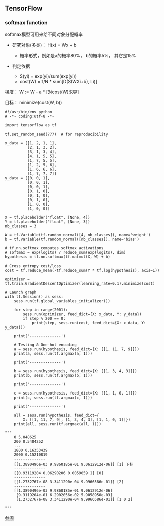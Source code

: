 ## TensorFlow ##
### softmax function ###
softmax模型可用来给不同对象分配概率

- 研究对象(多类)： H(x) = Wx + b
	- 概率形式，例如是a的概率80%， b的概率5%， 其它是15%

- 判定依据
	- S(yi) = exp(yi)/sum(exp(yi))
	- cost(W) = 1/N * sum[D(S(WXi+b), Li)]

梯度： W := W - a * [对cost(W)求导]

目标： minimize(cost(W, b))


	#!/usr/bin/env python
	# -*- coding:utf-8 -*-
	
	import tensorflow as tf
	
	tf.set_random_seed(777)  # for reproducibility
	
	x_data = [[1, 2, 1, 1],
	          [2, 1, 3, 2],
	          [3, 1, 3, 4],
	          [4, 1, 5, 5],
	          [1, 7, 5, 5],
	          [1, 2, 5, 6],
	          [1, 6, 6, 6],
	          [1, 7, 7, 7]]
	y_data = [[0, 0, 1],
	          [0, 0, 1],
	          [0, 0, 1],
	          [0, 1, 0],
	          [0, 1, 0],
	          [0, 1, 0],
	          [1, 0, 0],
	          [1, 0, 0]]
	
	X = tf.placeholder("float", [None, 4])
	Y = tf.placeholder("float", [None, 3])
	nb_classes = 3
	
	W = tf.Variable(tf.random_normal([4, nb_classes]), name='weight')
	b = tf.Variable(tf.random_normal([nb_classes]), name='bias')
	
	# tf.nn.softmax computes softmax activations
	# softmax = exp(logits) / reduce_sum(exp(logits), dim)
	hypothesis = tf.nn.softmax(tf.matmul(X, W) + b)
	
	# Cross entropy cost/loss
	cost = tf.reduce_mean(-tf.reduce_sum(Y * tf.log(hypothesis), axis=1))
	
	optimizer = tf.train.GradientDescentOptimizer(learning_rate=0.1).minimize(cost)
	
	# Launch graph
	with tf.Session() as sess:
	    sess.run(tf.global_variables_initializer())
	
	    for step in range(2001):
	        sess.run(optimizer, feed_dict={X: x_data, Y: y_data})
	        if step % 200 == 0:
	            print(step, sess.run(cost, feed_dict={X: x_data, Y: y_data}))
	
	    print('--------------')
	
	    # Testing & One-hot encoding
	    a = sess.run(hypothesis, feed_dict={X: [[1, 11, 7, 9]]})
	    print(a, sess.run(tf.argmax(a, 1)))
	
	    print('--------------')
	
	    b = sess.run(hypothesis, feed_dict={X: [[1, 3, 4, 3]]})
	    print(b, sess.run(tf.argmax(b, 1)))
	
	    print('--------------')
	
	    c = sess.run(hypothesis, feed_dict={X: [[1, 1, 0, 1]]})
	    print(c, sess.run(tf.argmax(c, 1)))
	
	    print('--------------')
	
	    all = sess.run(hypothesis, feed_dict={
	        X: [[1, 11, 7, 9], [1, 3, 4, 3], [1, 1, 0, 1]]})
	    print(all, sess.run(tf.argmax(all, 1)))

	"""	
		0 5.048625
		200 0.5484252
		...
		1800 0.16353439
		2000 0.15210819
		--------------
		[[1.3890496e-03 9.9860185e-01 9.0612912e-06]] [1] 下标
		--------------
		[[0.93119204 0.06290206 0.0059059 ]] [0]
		--------------
		[[1.2732767e-08 3.3411290e-04 9.9966586e-01]] [2]
		--------------
		[[1.3890496e-03 9.9860185e-01 9.0612912e-06]
		 [9.3119204e-01 6.2902056e-02 5.9058950e-03]
		 [1.2732767e-08 3.3411290e-04 9.9966586e-01]] [1 0 2]
	
	"""
[参阅](https://github.com/hunkim/DeepLearningZeroToAll/blob/master/lab-06-1-softmax_classifier.py)


